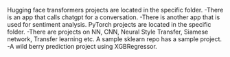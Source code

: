 Hugging face transformers projects are located in the specific folder. 
	-There is an app that calls chatgpt for a conversation.
	-There is another app that is used for sentiment analysis.
PyTorch projects are located in the specific folder.
	-There are projects on NN, CNN, Neural Style Transfer, Siamese network, Transfer learning etc.
A sample sklearn repo has a sample project.
	-A wild berry prediction project using XGBRegressor.